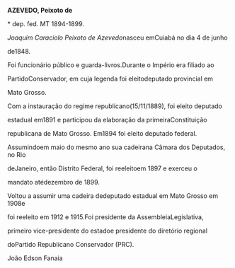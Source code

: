 **AZEVEDO, Peixoto de**



\* dep. fed. MT 1894-1899.



*Joaquim Caraciolo Peixoto de Azevedo*nasceu emCuiabá no dia 4 de junho

de1848.



Foi funcionário público e guarda-livros.Durante o Império era filiado ao

PartidoConservador, em cuja legenda foi eleitodeputado provincial em

Mato Grosso.



Com a instauração do regime republicano(15/11/1889), foi eleito deputado

estadual em1891 e participou da elaboração da primeiraConstituição

republicana de Mato Grosso. Em1894 foi eleito deputado federal.

Assumindoem maio do mesmo ano sua cadeirana Câmara dos Deputados, no Rio

deJaneiro, então Distrito Federal, foi reeleitoem 1897 e exerceu o

mandato atédezembro de 1899.



Voltou a assumir uma cadeira dedeputado estadual em Mato Grosso em 1908e

foi reeleito em 1912 e 1915.Foi presidente da AssembleiaLegislativa,

primeiro vice-presidente do estadoe presidente do diretório regional

doPartido Republicano Conservador (PRC).



João Edson Fanaia



